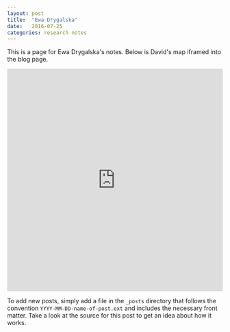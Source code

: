 ```yaml
---
layout: post
title:  "Ewa Drygalska"
date:   2016-07-25
categories: research notes
---
```

This is a page for Ewa Drygalska's notes. Below is David's map iframed into the blog page.

<iframe width="100%" height="520" frameborder="0" src="https://maximromanov.carto.com/viz/359b0128-4db2-11e6-aa04-0ecd1babdde5/embed_map" allowfullscreen webkitallowfullscreen mozallowfullscreen oallowfullscreen msallowfullscreen></iframe>

To add new posts, simply add a file in the `_posts` directory that follows the convention `YYYY-MM-DD-name-of-post.ext` and includes the necessary front matter. Take a look at the source for this post to get an idea about how it works.